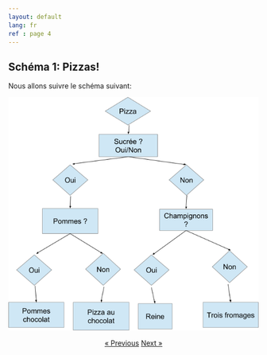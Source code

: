 ```yaml
---
layout: default
lang: fr
ref : page 4
---
```

## Schéma 1: Pizzas!

Nous allons suivre le schéma suivant: 

![image](assets/images/image22.png)




<div style = "text-align:center" markdown="1">
<a href="En-francais3.html" class="previous">&laquo; Previous</a>
<a href="En-francais5.html" class="next">Next &raquo;</a>
</div>

